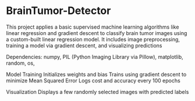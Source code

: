 # BrainTumor-Detector
This project applies a basic supervised machine learning algorithms like linear regression and gradient descent to classify brain tumor images using a custom-built linear regression model. It includes image preprocessing, training a model via gradient descent, and visualizing predictions

Dependencies:
numpy,
PIL (Python Imaging Library via Pillow),
matplotlib,
random,
os,

Model Training
Initializes weights and bias
Trains using gradient descent to minimize Mean Squared Error
Logs cost and accuracy every 100 epochs

Visualization
Displays a few randomly selected images with predicted labels

